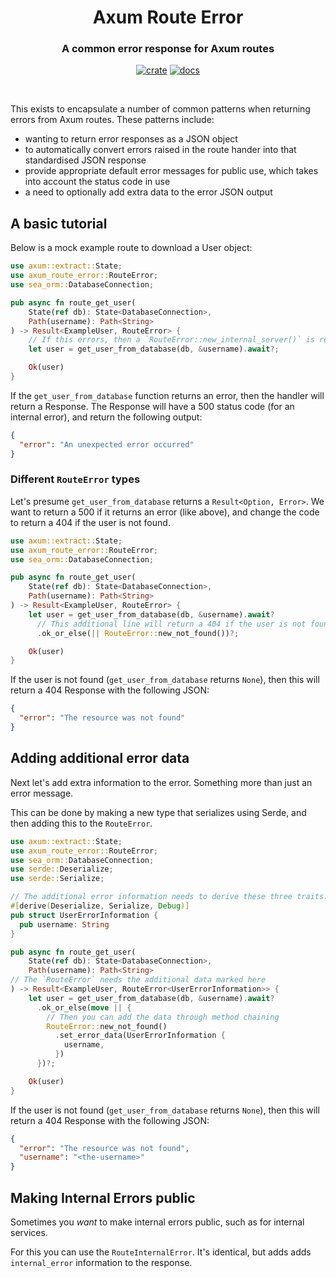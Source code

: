 <div align="center">
  <h1>
    Axum Route Error
  </h1>

  <h3>
    A common error response for Axum routes
  </h3>

  [![crate](https://img.shields.io/crates/v/axum-route-error.svg)](https://crates.io/crates/axum-route-error)
  [![docs](https://docs.rs/axum-route-error/badge.svg)](https://docs.rs/axum-route-error)

  <br>
</div>

This exists to encapsulate a number of common patterns when returning errors from Axum routes.
These patterns include:

 - wanting to return error responses as a JSON object
 - to automatically convert errors raised in the route hander into that standardised JSON response
 - provide appropriate default error messages for public use, which takes into account the status code in use
 - a need to optionally add extra data to the error JSON output

## A basic tutorial

Below is a mock example route to download a User object:

```rust
use axum::extract::State;
use axum_route_error::RouteError;
use sea_orm::DatabaseConnection;

pub async fn route_get_user(
    State(ref db): State<DatabaseConnection>,
    Path(username): Path<String>
) -> Result<ExampleUser, RouteError> {
    // If this errors, then a `RouteError::new_internal_server()` is returned.
    let user = get_user_from_database(db, &username).await?;

    Ok(user)
}
```

If the `get_user_from_database` function returns an error,
then the handler will return a Response.
The Response will have a 500 status code (for an internal error),
and return the following output:

```json
{
  "error": "An unexpected error occurred"
}
```

### Different `RouteError` types

Let's presume `get_user_from_database` returns a `Result<Option, Error>`.
We want to return a 500 if it returns an error (like above),
and change the code to return a 404 if the user is not found.

```rust
use axum::extract::State;
use axum_route_error::RouteError;
use sea_orm::DatabaseConnection;

pub async fn route_get_user(
    State(ref db): State<DatabaseConnection>,
    Path(username): Path<String>
) -> Result<ExampleUser, RouteError> {
    let user = get_user_from_database(db, &username).await?
      // This additional line will return a 404 if the user is not found.
      .ok_or_else(|| RouteError::new_not_found())?;

    Ok(user)
}
```

If the user is not found (`get_user_from_database` returns `None`),
then this will return a 404 Response with the following JSON:

```json
{
  "error": "The resource was not found"
}
```

## Adding additional error data

Next let's add extra information to the error.
Something more than just an error message.

This can be done by making a new type that serializes using Serde,
and then adding this to the `RouteError`.

```rust
use axum::extract::State;
use axum_route_error::RouteError;
use sea_orm::DatabaseConnection;
use serde::Deserialize;
use serde::Serialize;

// The additional error information needs to derive these three traits.
#[derive(Deserialize, Serialize, Debug)]
pub struct UserErrorInformation {
  pub username: String
}

pub async fn route_get_user(
    State(ref db): State<DatabaseConnection>,
    Path(username): Path<String>
// The `RouteError` needs the additional data marked here
) -> Result<ExampleUser, RouteError<UserErrorInformation>> {
    let user = get_user_from_database(db, &username).await?
      .ok_or_else(move || {
        // Then you can add the data through method chaining
        RouteError::new_not_found()
          .set_error_data(UserErrorInformation {
            username,
          })
      })?;

    Ok(user)
}
```

If the user is not found (`get_user_from_database` returns `None`),
then this will return a 404 Response with the following JSON:

```json
{
  "error": "The resource was not found",
  "username": "<the-username>"
}
```

## Making Internal Errors public

Sometimes you *want* to make internal errors public,
such as for internal services.

For this you can use the `RouteInternalError`. It's identical,
but adds adds `internal_error` information to the response.
